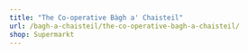 ```yaml
---
title: "The Co-operative Bàgh a' Chaisteil"
url: /bagh-a-chaisteil/the-co-operative-bagh-a-chaisteil/
shop: Supermarkt
---
```

